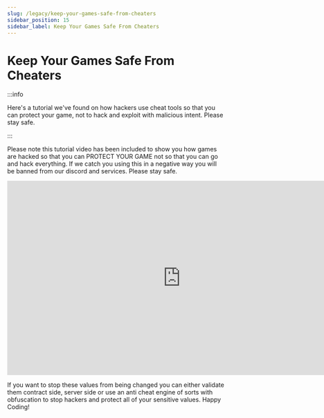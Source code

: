 ```yaml
---
slug: /legacy/keep-your-games-safe-from-cheaters
sidebar_position: 15
sidebar_label: Keep Your Games Safe From Cheaters
---
```



# Keep Your Games Safe From Cheaters

:::info

Here's a tutorial we've found on how hackers use cheat tools so that you can
protect your game, not to hack and exploit with malicious intent. Please stay
safe.

:::

Please note this tutorial video has been included to show you how games are hacked so that you can PROTECT YOUR GAME not so that you can go and hack everything. If we catch you using this in a negative way you will be banned from our discord and services. Please stay safe.

<iframe width="800" height="450" src="https://www.youtube-nocookie.com/embed/jfhzY7WnwbU" title="YouTube video player" frameborder="0" allow="accelerometer; autoplay; clipboard-write; encrypted-media; gyroscope; picture-in-picture" allowfullscreen></iframe>

If you want to stop these values from being changed you can either validate them contract side, server side or use an anti cheat engine of sorts with obfuscation to stop hackers and protect all of your sensitive values. Happy Coding!
